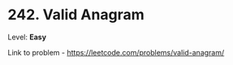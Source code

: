 # 242. Valid Anagram

Level: **Easy**

Link to problem - https://leetcode.com/problems/valid-anagram/
